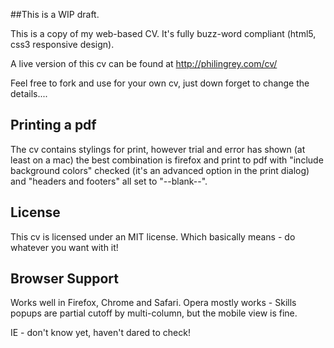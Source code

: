 ##This is a WIP draft.

This is a copy of my web-based CV. It's fully buzz-word compliant (html5, css3 responsive design).

A live version of this cv can be found at http://philingrey.com/cv/

Feel free to fork and use for your own cv, just down forget to change the details....

## Printing a pdf

The cv contains stylings for print, however trial and error has shown (at least on a mac) the best combination is firefox and print to pdf with "include background colors" checked (it's an advanced option in the print dialog) and "headers and footers" all set to "--blank--".

## License

This cv is licensed under an MIT license. Which basically means - do whatever you want with it!

## Browser Support

Works well in Firefox, Chrome and Safari. Opera mostly works - Skills popups are partial cutoff by multi-column, but the mobile view is fine.

IE - don't know yet, haven't dared to check!